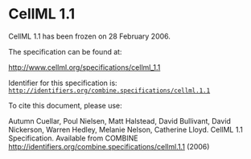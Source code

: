 # CellML 1.1
CellML 1.1 has been frozen on 28 February 2006.

The specification can be found at:

http://www.cellml.org/specifications/cellml_1.1

Identifier for this specification is: [`http://identifiers.org/combine.specifications/cellml.1.1`](http://identifiers.org/combine.specifications/cellml.1.1)

To cite this document, please use:

Autumn Cuellar, Poul Nielsen, Matt Halstead, David Bullivant, David Nickerson, Warren Hedley, Melanie Nelson, Catherine Lloyd. CellML 1.1 Specification. Available from COMBINE <http://identifiers.org/combine.specifications/cellml.1.1> (2006)